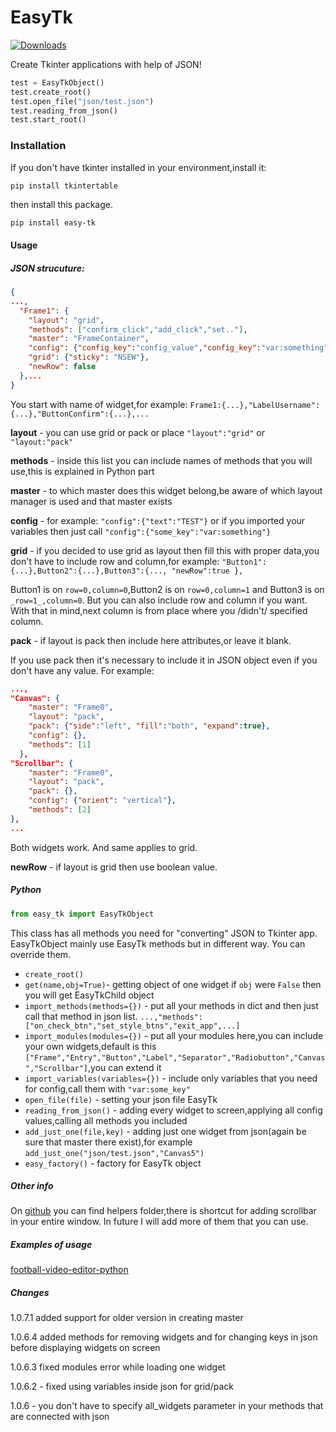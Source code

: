 # **EasyTk** 

[![Downloads](https://pepy.tech/badge/easy-tk)](https://pepy.tech/project/easy-tk)

Create Tkinter applications with help of JSON!

```python
test = EasyTkObject()
test.create_root()
test.open_file("json/test.json")
test.reading_from_json()
test.start_root()
```

### Installation

If you don't have tkinter installed in your environment,install it:
```python
pip install tkintertable
```
then install this package.

```
pip install easy-tk
```

#### Usage

##### JSON strucuture:

```json
{
...,
  "Frame1": {
    "layout": "grid",
    "methods": ["confirm_click","add_click","set.."],
    "master": "FrameContainer",
    "config": {"config_key":"config_value","config_key":"var:something"},
    "grid": {"sticky": "NSEW"},
    "newRow": false
  },...
}
```
You start with name of widget,for example:
``Frame1:{...},"LabelUsername":{...},"ButtonConfirm":{...},...``

**layout** - you can use grid or pack or place
``"layout":"grid"`` or ``"layout:"pack"``

**methods** - inside this list you can include names of methods that you will use,this is explained in Python part

**master** - to which master does this widget belong,be aware of which layout manager is used and that master exists

**config** - for example: ``"config":{"text":"TEST"}`` or if you imported your variables then just call ```"config":{"some_key":"var:something"}```

**grid** - if you decided to use grid as layout then fill this with proper data,you don't have to include row and column,for example:
``"Button1":{...},Button2":{...},Button3":{..., "newRow":true },``

Button1 is on ```row=0,column=0```,Button2 is on ```row=0,column=1``` and Button3 is on ```_row=1_,column=0```.
But you can also include row and column if you want. With that in mind,next column is from place where you /didn't/ specified column.

**pack** - if layout is pack then include here attributes,or leave it blank.

If you use pack then it's necessary to include it in JSON object even if you don't have any value.
For example:
```json
...,
"Canvas": {
    "master": "Frame0",
    "layout": "pack",
    "pack": {"side":"left", "fill":"both", "expand":true},
    "config": {},
    "methods": [1]
  },
"Scrollbar": {
    "master": "Frame0",
    "layout": "pack",
    "pack": {},
    "config": {"orient": "vertical"},
    "methods": [2]
},
...
```
Both widgets work. And same applies to grid.

**newRow** - if layout is grid then use boolean value.

##### Python

```python
from easy_tk import EasyTkObject
```
This class has all methods you need for "converting" JSON to Tkinter app. EasyTkObject mainly use EasyTk methods but in different way.
You can override them.

* ``create_root()``
* ``get(name,obj=True)``- getting object of one widget if ``obj`` were ``False`` then you will get EasyTkChild object
* ``import_methods(methods={})`` - put all your methods in dict and then just call that method in json list. ```...,"methods":["on_check_btn","set_style_btns","exit_app",...]```
* ``import_modules(modules={})`` - put all your modules here,you can include your own widgets,default is this ``["Frame","Entry","Button","Label","Separator","Radiobutton","Canvas","Scrollbar"]``,you can extend it
* ```import_variables(variables={})``` - include only variables that you need for config,call them with ```"var:some_key"```
* ``open_file(file)`` - setting your json file EasyTk
* ``reading_from_json()`` - adding every widget to screen,applying all config values,calling all methods you included
*  ``add_just_one(file,key)`` - adding just one widget from json(again be sure that master there exist),for example ```add_just_one("json/test.json","Canvas5")```
* ``easy_factory()`` - factory for EasyTk object


##### Other info

On [github](https://github.com/uros-5/easy-tk) you can find helpers folder,there is shortcut for adding scrollbar in your entire window. In future I will add more of them that you can use.

##### Examples of usage

[football-video-editor-python](https://github.com/uros-5/football-video-editor-python)

##### Changes


1.0.7.1 added support for older version in creating master

1.0.6.4 added methods for removing widgets and for changing keys in json before displaying widgets on screen

1.0.6.3 fixed modules error while loading one widget

1.0.6.2 - fixed using variables inside json for grid/pack

1.0.6 - you don't have to specify all_widgets parameter in your methods that are connected with json

